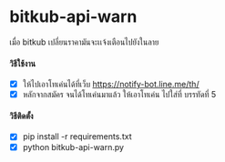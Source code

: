 # bitkub-api-warn
เมื่อ bitkub  เปลี่ยนราคามันจะเเจ้งเตือนไปยังในลาย

#### วิธีใช้งาน

- [x] ให้ไปเอาโทเค่นได้ที่เว็บ https://notify-bot.line.me/th/
- [x] หลักจากสมัคร จนได้โทเค่นมาแล้ว ให้เอาโทเค่น ไปใส่ที่ บรรทัดที่ 5

#### วิธีติดตั้ง 
- [x] pip install -r requirements.txt
- [x] python bitkub-api-warn.py
